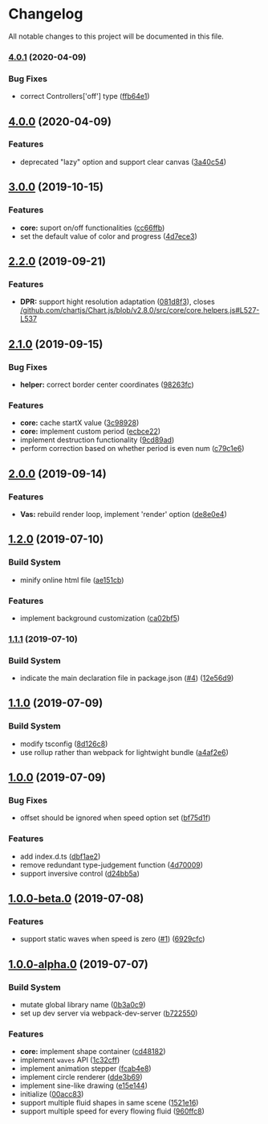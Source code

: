 # Changelog

All notable changes to this project will be documented in this file.

### [4.0.1](https://github.com/lbwa/vas.js/compare/v4.0.0...v4.0.1) (2020-04-09)


### Bug Fixes

* correct Controllers['off'] type ([ffb64e1](https://github.com/lbwa/vas.js/commit/ffb64e1d99d8c538cd7bb67462009aad86d9add1))

## [4.0.0](https://github.com/lbwa/vas.js/compare/v3.0.0...v4.0.0) (2020-04-09)


### Features

* deprecated "lazy" option and support clear canvas ([3a40c54](https://github.com/lbwa/vas.js/commit/3a40c54cf6e9cc1efea54ea1bf36b905d1eae712))

## [3.0.0](https://github.com/lbwa/vas.js/compare/v2.2.0...v3.0.0) (2019-10-15)


### Features

* **core:** suport on/off functionalities ([cc66ffb](https://github.com/lbwa/vas.js/commit/cc66ffb10d7b753579fa7d4ad170066e96fef5e1))
* set the default value of color and progress ([4d7ece3](https://github.com/lbwa/vas.js/commit/4d7ece38a24a5b8bfa52f044176ac8127075a96c))

## [2.2.0](https://github.com/lbwa/vas.js/compare/v2.1.0...v2.2.0) (2019-09-21)


### Features

* **DPR:** support hight resolution adaptation ([081d8f3](https://github.com/lbwa/vas.js/commit/081d8f3)), closes [/github.com/chartjs/Chart.js/blob/v2.8.0/src/core/core.helpers.js#L527-L537](https://github.com/lbwa//github.com/chartjs/Chart.js/blob/v2.8.0/src/core/core.helpers.js/issues/L527-L537)

## [2.1.0](https://github.com/lbwa/vas.js/compare/v2.0.0...v2.1.0) (2019-09-15)


### Bug Fixes

* **helper:** correct border center coordinates ([98263fc](https://github.com/lbwa/vas.js/commit/98263fc))


### Features

* **core:** cache startX value ([3c98928](https://github.com/lbwa/vas.js/commit/3c98928))
* **core:** implement custom period ([ecbce22](https://github.com/lbwa/vas.js/commit/ecbce22))
* implement destruction functionality ([9cd89ad](https://github.com/lbwa/vas.js/commit/9cd89ad))
* perform correction based on whether period is even num ([c79c1e6](https://github.com/lbwa/vas.js/commit/c79c1e6))

## [2.0.0](https://github.com/lbwa/vas.js/compare/v1.2.0...v2.0.0) (2019-09-14)


### Features

* **Vas:** rebuild render loop, implement 'render' option ([de8e0e4](https://github.com/lbwa/vas.js/commit/de8e0e4))

## [1.2.0](https://github.com/lbwa/vas.js/compare/v1.1.1...v1.2.0) (2019-07-10)


### Build System

* minify online html file ([ae151cb](https://github.com/lbwa/vas.js/commit/ae151cb))


### Features

* implement background customization ([ca02bf5](https://github.com/lbwa/vas.js/commit/ca02bf5))



### [1.1.1](https://github.com/lbwa/vas.js/compare/v1.1.0...v1.1.1) (2019-07-10)


### Build System

* indicate the main declaration file in package.json ([#4](https://github.com/lbwa/vas.js/issues/4)) ([12e56d9](https://github.com/lbwa/vas.js/commit/12e56d9))



## [1.1.0](https://github.com/lbwa/vas.js/compare/v1.0.0...v1.1.0) (2019-07-09)


### Build System

* modify tsconfig ([8d126c8](https://github.com/lbwa/vas.js/commit/8d126c8))
* use rollup rather than webpack for lightwight bundle ([a4af2e6](https://github.com/lbwa/vas.js/commit/a4af2e6))



## [1.0.0](https://github.com/lbwa/vas.js/compare/v1.0.0-beta.0...v1.0.0) (2019-07-09)


### Bug Fixes

* offset should be ignored when speed option set ([bf75d1f](https://github.com/lbwa/vas.js/commit/bf75d1f))


### Features

* add index.d.ts ([dbf1ae2](https://github.com/lbwa/vas.js/commit/dbf1ae2))
* remove redundant type-judgement function ([4d70009](https://github.com/lbwa/vas.js/commit/4d70009))
* support inversive control ([d24bb5a](https://github.com/lbwa/vas.js/commit/d24bb5a))



## [1.0.0-beta.0](https://github.com/lbwa/vas.js/compare/v1.0.0-alpha.0...v1.0.0-beta.0) (2019-07-08)


### Features

* support static waves when speed is zero ([#1](https://github.com/lbwa/vas.js/issues/1)) ([6929cfc](https://github.com/lbwa/vas.js/commit/6929cfc))



## [1.0.0-alpha.0](https://github.com/lbwa/vas.js/compare/v0.4.1...v1.0.0-alpha.0) (2019-07-07)


### Build System

* mutate global library name ([0b3a0c9](https://github.com/lbwa/vas.js/commit/0b3a0c9))
* set up dev server via webpack-dev-server ([b722550](https://github.com/lbwa/vas.js/commit/b722550))


### Features

* **core:** implement shape container ([cd48182](https://github.com/lbwa/vas.js/commit/cd48182))
* implement `waves` API ([1c32cff](https://github.com/lbwa/vas.js/commit/1c32cff))
* implement animation stepper ([fcab4e8](https://github.com/lbwa/vas.js/commit/fcab4e8))
* implement circle renderer ([dde3b69](https://github.com/lbwa/vas.js/commit/dde3b69))
* implement sine-like drawing ([e15e144](https://github.com/lbwa/vas.js/commit/e15e144))
* initialize ([00acc83](https://github.com/lbwa/vas.js/commit/00acc83))
* support multiple fluid shapes in same scene ([1521e16](https://github.com/lbwa/vas.js/commit/1521e16))
* support multiple speed for every flowing fluid ([960ffc8](https://github.com/lbwa/vas.js/commit/960ffc8))
